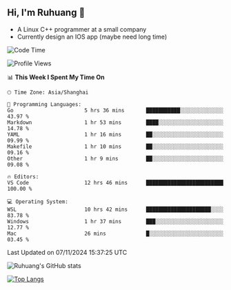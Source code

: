## Hi, I'm Ruhuang 👋

- A Linux C++ programmer at a small company
- Currently design an IOS app (maybe need long time)

<!--START_SECTION:waka-->
![Code Time](http://img.shields.io/badge/Code%20Time-115%20hrs%2046%20mins-blue)

![Profile Views](http://img.shields.io/badge/Profile%20Views-0-blue)

📊 **This Week I Spent My Time On** 

```text
🕑︎ Time Zone: Asia/Shanghai

💬 Programming Languages: 
Go                       5 hrs 36 mins       ███████████░░░░░░░░░░░░░░   43.97 % 
Markdown                 1 hr 53 mins        ████░░░░░░░░░░░░░░░░░░░░░   14.78 % 
YAML                     1 hr 16 mins        ██░░░░░░░░░░░░░░░░░░░░░░░   09.99 % 
Makefile                 1 hr 10 mins        ██░░░░░░░░░░░░░░░░░░░░░░░   09.16 % 
Other                    1 hr 9 mins         ██░░░░░░░░░░░░░░░░░░░░░░░   09.08 % 

🔥 Editors: 
VS Code                  12 hrs 46 mins      █████████████████████████   100.00 % 

💻 Operating System: 
WSL                      10 hrs 42 mins      █████████████████████░░░░   83.78 % 
Windows                  1 hr 37 mins        ███░░░░░░░░░░░░░░░░░░░░░░   12.77 % 
Mac                      26 mins             █░░░░░░░░░░░░░░░░░░░░░░░░   03.45 % 
```


 Last Updated on 07/11/2024 15:37:25 UTC
<!--END_SECTION:waka-->

![Ruhuang's GitHub stats](https://github-readme-stats.vercel.app/api?username=ruhuang2001&count_private=true&hide_title=true&show_icons=true&theme=vue)

[![Top Langs](https://github-readme-stats.vercel.app/api/top-langs/?username=ruhuang2001&layout=compact)](https://github.com/anuraghazra/github-readme-stats)

